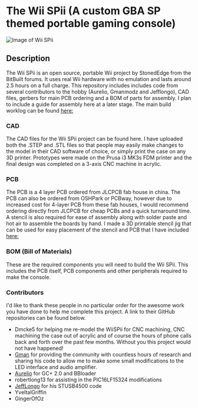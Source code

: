 # The Wii SPii (A custom GBA SP themed portable gaming console) 
![Image of Wii SPii](https://i.imgur.com/MtVTQXH.jpg)

## Description
The Wii SPii is an open source, portable Wii project by StonedEdge from the BitBuilt forums. It uses real Wii hardware with no emulation and lasts around 2.5 hours on a full charge. This repository includes includes code from several contributors to the hobby (Aurelio, Gmanmodz and Jefflongo), 
CAD files, gerbers for main PCB ordering and a BOM of parts for assembly. I plan to include a guide for assembly here at a later stage. The main build worklog can be found [here:](https://bitbuilt.net/forums/index.php?threads/the-wii-spii.3347/)

### CAD
The CAD files for the Wii SPii project can be found here. I have uploaded both the .STEP and .STL files so that people may easily make changes to the model in their CAD software of choice, or simply print the case on any 3D printer. Prototypes were made on the Prusa i3 MK3s FDM printer and the final design was completed on a 3-axis CNC machine in acrylic. 

### PCB
The PCB is a 4 layer PCB ordered from JLCPCB fab house in china. The PCB can also be ordered from OSHPark or PCBway, however due to increased cost for 4-layer PCB from these fab houses, I would recommend ordering directly from JLCPCB for cheap PCBs and a quick turnaround time. A stencil is also required for ease of assembly along with solder paste and hot air to assemble the boards by hand. I made a 3D printable stencil jig that can be used for easy placement of the stencil and PCB that I have included [here:]()

### BOM (Bill of Materials) 
These are the required components you will need to build the Wii SPii. This includes the PCB itself, PCB components and other peripherals required to make the console. 

### Contributors 
I'd like to thank these people in no particular order for the awesome work you have done to help me complete this project. A link to their GitHub repositories can be found below. 

* Dmcke5 for helping me re-model the WiiSPii for CNC machining, CNC machining the case out of acrylic and of course the hours of phone calls back and forth over the past few months. Without you this project would not have happened!
* [Gman]() for providing the community with countless hours of research and sharing his code to allow me to make some small modifications to the LED interface and audio amplifier. 
* [Aurelio]() for GC+ 2.0 and BBloader 
* robertlong13 for assisting in the PIC16LF15324 modifications 
* [JeffLongo]() for his STUSB4500 code 
* YveltalGriffin 
* GingerOfOz 
